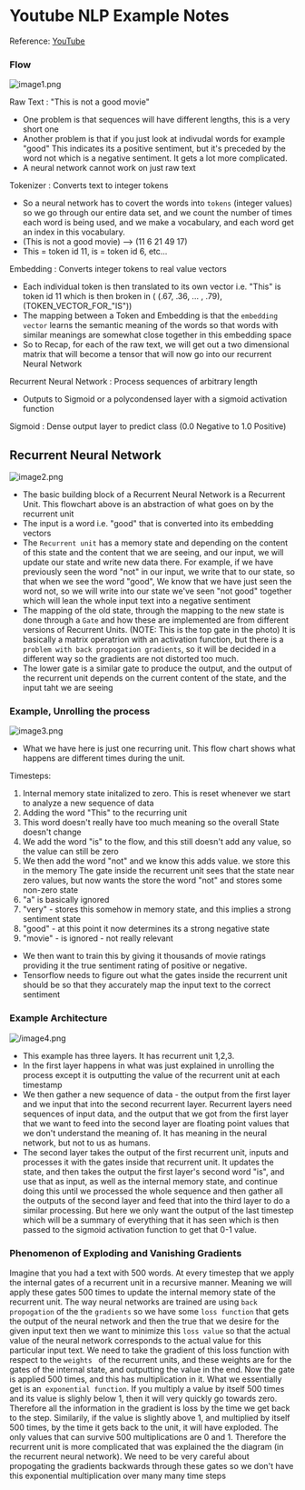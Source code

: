 # Youtube NLP Example Notes

Reference: [YouTube](https://www.youtube.com/watch?v=DDByc9LyMV8&index=27&list=PL9Hr9sNUjfsmEu1ZniY0XpHSzl5uihcXZ)


### Flow 
![image1.png](./images/image1.png)

Raw Text : "This is not a good movie"
- One problem is that sequences will have different lengths, this is a very short one 
- Another problem is that if you just look at indivudal words for example "good" This indicates its a positive sentiment, but it's preceded by the word not which is a negative sentiment. It gets a lot more complicated.
- A neural network cannot work on just raw text

Tokenizer : Converts text to integer tokens
- So a neural network has to covert the words into `tokens` (integer values) so we go through our entire data set, and we count the number of times each word is being used, and we make a vocabulary, and each word get an index in this vocabulary.  
- (This is not a good movie) --> (11 6 21  49 17)
- This = token id 11,   is = token id 6,   etc... 


Embedding : Converts integer tokens to real value vectors
- Each individual token is then translated to its own vector i.e. "This" is token id 11 which is then broken in ( (.67, .36, ... , .79),  (TOKEN_VECTOR_FOR_"IS"))
- The mapping between a Token and Embedding is that the `embedding vector` learns the semantic meaning of the words so that words with similar meanings are somewhat close together in this embedding space
- So to Recap, for each of the raw text, we will get out a two dimensional matrix that will become a tensor that will now go into our recurrent Neural Network

Recurrent Neural Network : Process sequences of arbitrary length 
- Outputs to Sigmoid or a polycondensed layer with a sigmoid activation function

Sigmoid : Dense output layer to predict class (0.0 Negative to 1.0 Positive)



## Recurrent Neural Network

![image2.png](images/image2.png)

- The basic building block of a Recurrent Neural Network is a Recurrent Unit. This flowchart above is an abstraction of what goes on by the recurrent unit
- The input is a word i.e. "good" that is converted into its embedding vectors
- The `Recurrent unit` has a memory state and depending on the content of this state and the content that we are seeing, and our input, we will update our state and write new data there. For example, if we have previously seen the word "not" in our input, we write that to our state, so that when we see the word "good", We know that we have just seen the word not, so we will write into our state we've seen "not good" together which will lean the whole input text into a negative sentiment
- The mapping of the old state, through the mapping to the new state is done through a `Gate` and how these are implemented are from different versions of Recurrent Units. (NOTE: This is the top gate in the photo) It is basically a matrix operatrion with an activation function, but there is a `problem with back propogation gradients`, so it will be decided in a different way so the gradients are not distorted too much. 
- The lower gate is a similar gate to produce the output, and the output of the recurrent unit depends on the current content of the state, and the input taht we are seeing


### Example, Unrolling the process
![image3.png](images/image3.png)

- What we have here is just one recurring unit. This flow chart shows what happens are different times during the unit.

Timesteps:
1. Internal memory state initalized to zero. This is reset whenever we start to analyze a new sequence of data 
2. Adding the word "This" to the recurring unit
3. This word doesn't really have too much meaning so the overall State doesn't change
4. We add the word "is" to the flow, and this still doesn't add any value, so the value can still be zero
5. We then add the word "not" and we know this adds value. we store this in the memory The gate inside the recurrent unit sees that the state near zero values, but now wants the store the word "not" and stores some non-zero state
6. "a" is basically ignored
7. "very" - stores this somehow in memory state, and this implies a strong sentiment state
8. "good" - at this point it now determines its a strong negative state
9. "movie" - is ignored - not really relevant

- We then want to train this by giving it thousands of movie ratings providing it the true sentiment rating of positive or negative.
- Tensorflow needs to figure out what the gates inside the recurrent unit should be so that they accurately map the input text to the correct sentiment

### Example Architecture
![/image4.png](./images/image4.png)
- This example has three layers. It has recurrent unit 1,2,3.
- In the first layer happens in what was just explained in unrolling the process except it is outputting the value of the recurrent unit at each timestamp
- We then gather a new sequence of data - the output from the first layer and we input that into the second recurrent layer. Recurrent layers need sequences of input data, and the output that we got from the first layer that we want to feed into the second layer are floating point values that we don't understand the meaning of. It has meaning in the neural network, but not to us as humans.
- The second layer takes the output of the first recurrent unit, inputs and processes it with the gates inside that recurrent unit. It updates the state, and then takes the output the first layer's second word "is", and use that as input, as well as the internal memory state, and continue doing this until we processed the whole sequence and then gather all the outputs of the second layer and feed that into the third layer to do a similar processing. But here we only want the output of the last timestep which will be a summary of everything that it has seen which is then passed to the sigmoid activation function to get that 0-1 value.


### Phenomenon of Exploding and Vanishing Gradients
Imagine that you had a text with 500 words. At every timestep that we apply the internal gates of a recurrent unit in a recursive manner. Meaning we will apply these gates 500 times to update the internal memory state of the recurrent unit. The way neural networks are trained are using `back propogation`  of the the `gradients` so we have some `loss function`  that gets the output of the neural network and then the true that we desire for the given input text then we want to minimize this `loss value` so that the actual value of the neural network corresponds to the actual value for this particular input text. We need to take the gradient of this loss function with respect to the `weights ` of the recurrent units, and these weights are for the gates of the internal state, and outputting the value in the end. Now the gate is applied 500 times, and this has multiplication in it. What we essentially get is an` exponential function`. If you multiply a value by itself 500 times and its value is slighly below 1, then it will very quickly go towards zero. Therefore all the information in the gradient is loss by the time we get back to the step. Similarily, if the value is slightly above 1, and multiplied by itself 500 times, by the time it gets back to the unit, it will have exploded.  The only values that can survive 500 multiplications are 0 and 1. Therefore the recurrent unit is more complicated that was explained the the diagram (in the recurrent neural network). We need to be very careful about propogating the gradients backwards through these gates so we don't have this exponential multiplication over many many time steps 














